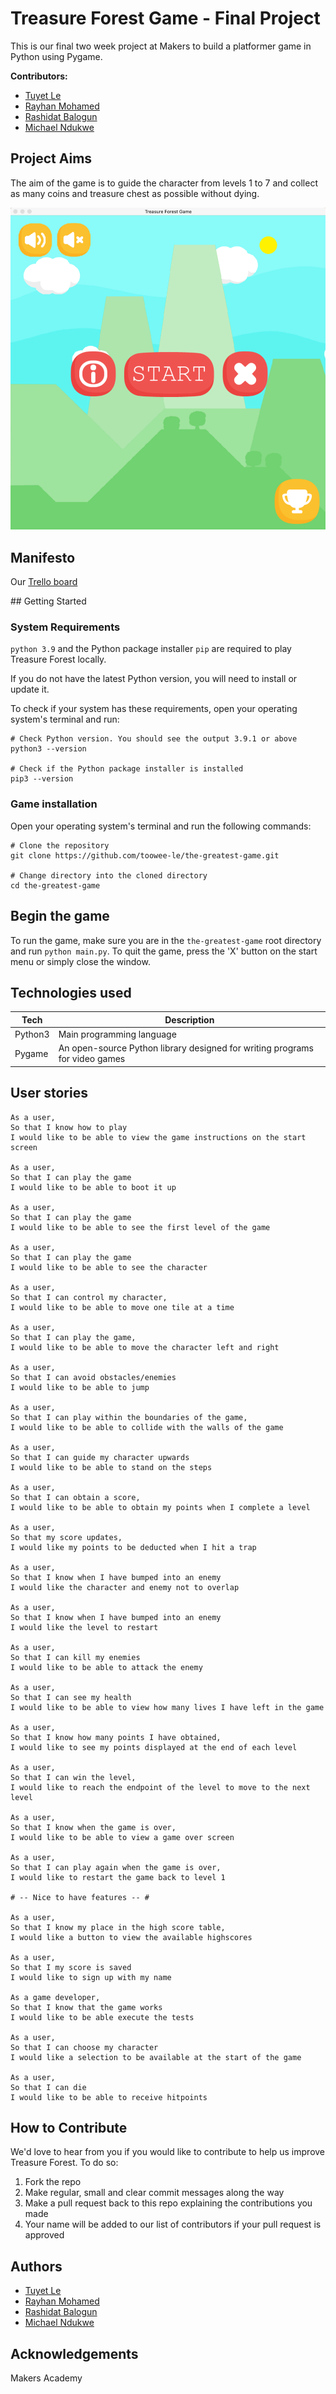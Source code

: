 # Treasure Forest Game - Final Project
This is our final two week project at Makers to build a platformer game in Python using Pygame.

**Contributors:**
* [Tuyet Le](https://github.com/toowee-le)
* [Rayhan Mohamed](https://github.com/Blank-21)
* [Rashidat Balogun](https://github.com/RB301)
* [Michael Ndukwe](https://github.com/lbhMichael)


## Project Aims
The aim of the game is to guide the character from levels 1 to 7 and collect as many coins and treasure chest as possible without dying.

![Treasure Forest Game](img/start_menu.png)

## Manifesto

Our [Trello board](https://trello.com/b/ys58hpfi/treasure-forest)


## Getting Started
### System Requirements

`python 3.9` and the Python package installer `pip` are required to play Treasure Forest locally.

If you do not have the latest Python version, you will need to install or update it.

To check if your system has these requirements, open your operating system's terminal and run:

```
# Check Python version. You should see the output 3.9.1 or above
python3 --version

# Check if the Python package installer is installed
pip3 --version
```

### Game installation

Open your operating system's terminal and run the following commands:

```
# Clone the repository
git clone https://github.com/toowee-le/the-greatest-game.git

# Change directory into the cloned directory
cd the-greatest-game
```

## Begin the game

To run the game, make sure you are in the `the-greatest-game` root directory and run `python main.py`. To quit the game, press the 'X' button on the start menu or simply close the window.


## Technologies used

| Tech    | Description                                                                 |
|---------|-----------------------------------------------------------------------------|
| Python3 | Main programming language                                                   |
| Pygame  | An open-source Python library designed for writing programs for video games |


## User stories
```
As a user,
So that I know how to play
I would like to be able to view the game instructions on the start screen

As a user,
So that I can play the game
I would like to be able to boot it up

As a user,
So that I can play the game
I would like to be able to see the first level of the game

As a user, 
So that I can play the game
I would like to be able to see the character

As a user,
So that I can control my character, 
I would like to be able to move one tile at a time

As a user, 
So that I can play the game,
I would like to be able to move the character left and right

As a user,
So that I can avoid obstacles/enemies
I would like to be able to jump

As a user,
So that I can play within the boundaries of the game,
I would like to be able to collide with the walls of the game

As a user,
So that I can guide my character upwards
I would like to be able to stand on the steps

As a user, 
So that I can obtain a score,
I would like to be able to obtain my points when I complete a level

As a user, 
So that my score updates,
I would like my points to be deducted when I hit a trap

As a user,
So that I know when I have bumped into an enemy
I would like the character and enemy not to overlap

As a user,
So that I know when I have bumped into an enemy
I would like the level to restart

As a user,
So that I can kill my enemies
I would like to be able to attack the enemy

As a user,
So that I can see my health
I would like to be able to view how many lives I have left in the game

As a user,
So that I know how many points I have obtained,
I would like to see my points displayed at the end of each level

As a user,
So that I can win the level,
I would like to reach the endpoint of the level to move to the next level

As a user,
So that I know when the game is over,
I would like to be able to view a game over screen

As a user,
So that I can play again when the game is over,
I would like to restart the game back to level 1

# -- Nice to have features -- #

As a user,
So that I know my place in the high score table,
I would like a button to view the available highscores

As a user,
So that I my score is saved
I would like to sign up with my name

As a game developer,
So that I know that the game works
I would like to be able execute the tests

As a user,
So that I can choose my character
I would like a selection to be available at the start of the game

As a user,
So that I can die
I would like to be able to receive hitpoints
```

## How to Contribute
We'd love to hear from you if you would like to contribute to help us improve Treasure Forest. To do so:

1. Fork the repo
2. Make regular, small and clear commit messages along the way
3. Make a pull request back to this repo explaining the contributions you made
5. Your name will be added to our list of contributors if your pull request is approved


## Authors
* [Tuyet Le](https://github.com/toowee-le)
* [Rayhan Mohamed](https://github.com/Blank-21)
* [Rashidat Balogun](https://github.com/RB301)
* [Michael Ndukwe](https://github.com/lbhMichael)


## Acknowledgements
Makers Academy
